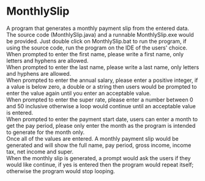 # MonthlySlip
A program that generates a monthly payment slip from the entered data.
<br /> The source code (MonthlySlip.java) and a runnable MonthlySlip.exe would be provided. Just double click on MonthlySlip.bat to run the program, if using the source code, run the program on the IDE of the users' choice.
<br /> When prompted to enter the first name, please write a first name, only letters and hyphens are allowed.
<br /> When prompted to enter the last name, please write a last name, only letters and hyphens are allowed.
<br /> When prompted to enter the annual salary, please enter a positive integer, if a value is below zero, a double or a string then users would be prompted to enter the value again until you enter an acceptable value.
<br /> When prompted to enter the super rate, please enter a number between 0 and 50 inclusive otherwise a loop would continue until an acceptable value is entered.
<br /> When prompted to enter the payment start date, users can enter a month to get the pay period, please only enter the month as the program is intended to generate for the month only.
<br /> Once all of the values are entered. A monthly payment slip would be generated and will show the full name, pay period, gross income, income tax, net income and super.
<br /> When the monthly slip is generated, a prompt would ask the users if they would like continue, if yes is entered then the program would repeat itself; otherwise the program would stop looping.  
